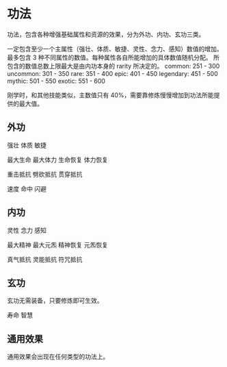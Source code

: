 # 功法

功法，包含各种增强基础属性和资源的效果，分为外功、内功、玄功三类。

一定包含至少一个主属性（强壮、体质、敏捷、灵性、念力、感知）数值的增加。
最多包含 3 种不同属性的数值。每种属性各自所能增加的具体数值随机分配。
所包含的数值总数上限最大是由内功本身的 rarity 所决定的。
common: 251 - 300
uncommon: 301 - 350
rare: 351 - 400
epic: 401 - 450
legendary: 451 - 500
mythic: 501 - 550
exotic: 551 - 600

刚学时，和其他技能类似，主数值只有 40%，需要靠修炼慢慢增加到功法所能提供的最大值。

## 外功

强壮
体质
敏捷

最大生命
最大体力
生命恢复
体力恢复

重击抵抗
劈砍抵抗
贯穿抵抗

速度
命中
闪避

## 内功

灵性
念力
感知

最大精神
最大元炁
精神恢复
元炁恢复

真气抵抗
灵能抵抗
符咒抵抗

## 玄功

玄功无需装备，只要修炼即可生效。

寿命
智慧

## 通用效果

通用效果会出现在任何类型的功法上。
